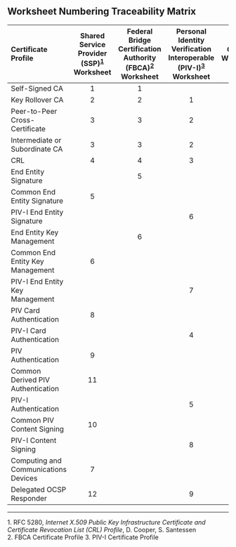 

## Worksheet Numbering Traceability Matrix

| **Certificate Profile**           | **Shared<BR>Service<BR>Provider (SSP)<sup>[1](#1)</sup> <BR>Worksheet**  | **Federal<BR>Bridge<BR>Certification<BR>Authority (FBCA)<sup>[2](#2)</sup> <BR>Worksheet**     | **Personal<BR>Identity<BR>Verification<BR>Interoperable<BR>(PIV-I)<sup>[3](#3)</sup> Worksheet**     | **Current<BR>Worksheet**   |
| :----------------------------------  | :---------:  | :-----------:    | :-----------:      | :-----------:      |
| Self-Signed CA                       | 1            | 1                |               | 1             |
| Key Rollover CA                      | 2             | 2               |  1            | 2             |
| Peer-to-Peer Cross-Certificate       | 3             | 3                |  2            | 3             |
| Intermediate or Subordinate CA       | 3              | 3               |  2            | 4             |
| CRL                                  | 4              | 4               |  3            | 5             |
| End Entity Signature       |                | 5        |                 | 6             |
| Common End Entity Signature       | 5              |              |               | 7             |
| PIV-I End Entity Signature       |                |              |  6            | 8             |
| End Entity Key Management       |                |  6           |               | 9             |
| Common End Entity Key Management       | 6               |             |               | 10             |
| PIV-I End Entity Key Management       |                |             | 7              | 11             |
| PIV Card Authentication       | 8               |             |               | 12             |
| PIV-I Card Authentication       |                |             |  4             | 13             |
| PIV Authentication       |  9              |             |               | 14             |
| Common Derived PIV Authentication       |  11              |             |               | 15             |
| PIV-I Authentication       |                |             |  5             | 16             |
| Common PIV Content Signing       | 10               |             |               | 17             |
| PIV-I Content Signing       |                |             |  8             | 18             |
| Computing and Communications Devices       | 7               |             |               | 19             |
| Delegated OCSP Responder       | 12               |             | 9             | 20             |


------------
<a name="1">1</a>. RFC 5280, _Internet X.509 Public Key Infrastructure Certificate and Certificate Revocation List (CRL) Profile_, D. Cooper, S. Santessen<BR>
<a name="2">2</a>. FBCA Certificate Profile
<a name="3">3</a>. PIV-I Certificate Profile
